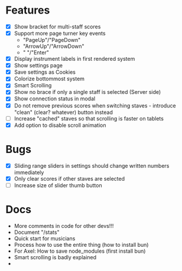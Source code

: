 # Features
- [x] Show bracket for multi-staff scores
- [x] Support more page turner key events
  - "PageUp"/"PageDown"
  - "ArrowUp"/"ArrowDown"
  - " "/"Enter"
- [x] Display instrument labels in first rendered system
- [x] Show settings page
- [x] Save settings as Cookies
- [x] Colorize bottommost system
- [x] Smart Scrolling
- [x] Show no brace if only a single staff is selected (Server side)
- [x] Show connection status in modal
- [x] Do not remove previous scores when switching staves - introduce "clean" (clear? whatever) button instead
- [ ] Increase "cached" staves so that scrolling is faster on tablets
- [x] Add option to disable scroll animation

# Bugs
- [x] Sliding range sliders in settings should change written numbers immediately
- [x] Only clear scores if other staves are selected
- [ ] Increase size of slider thumb button

# Docs
- More comments in code for other devs!!!
- Document "/stats"
- Quick start for musicians
- Process how to use the entire thing (how to install bun)
- For Axel: How to save node_modules (first install bun)
- Smart scrolling is badly explained
- 
